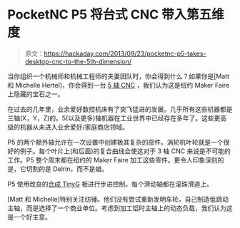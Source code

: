 # PocketNC P5 将台式 CNC 带入第五维度

> 原文：<https://hackaday.com/2013/09/23/pocketnc-p5-takes-desktop-cnc-to-the-5th-dimension/>

当你组织一个机械师和机械工程师的夫妻团队时，你会得到什么？如果你是[Matt 和 Michelle Hertel]，你会得到一台 [5 轴 CNC](http://www.pocketnc.com/products) ，我们认为这是纽约 Maker Faire 上隐藏的宝石之一。

在过去的几年里，业余爱好数控机床有了突飞猛进的发展。几乎所有这些机器都是三轴(X，Y，Z)的。5(以及更多)轴机器在工业世界中已经存在多年了。这些更高级的机器从未进入业余爱好/家庭商店领域。

P5 的两个额外轴允许在一次设置中创建极其复杂的部件。涡轮机叶轮就是一个很好的例子。每个叶片上(和后面)的复合曲线会使这对于 3 轴 CNC 来说是不可能的工作。P5 整个周末都在纽约的 Maker Faire 加工这些零件。更令人印象深刻的是，它切割的是 Delrin，而不是蜡。

P5 使用改良的[合成 TinyG](http://www.synthetos.com/) 板进行步进控制。每个滑动轴都在滚珠滑道上。

[Matt 和 Michelle]特别关注纺锤。他们没有尝试重新发明车轮，自己制造低跳动主轴，而是选择了一个商业单位。考虑到加工铝时主轴上的动态负载，我们认为这是一个好主意。